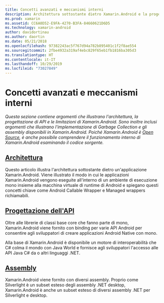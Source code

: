 ```yaml
---
title: Concetti avanzati e meccanismi interni
description: Architettura sottostante dietro Xamarin.Android e la progettazione dell'API.
ms.prod: xamarin
ms.assetid: CC6A0D52-E9FA-4270-B3FA-84660621D6D5
ms.technology: xamarin-android
author: davidortinau
ms.author: daortin
ms.date: 05/21/2018
ms.openlocfilehash: 97382243ac5f767d94a782b895401c1f2f8ae554
ms.sourcegitcommit: 2fbe4932a319af4ebc829f65eb1fb1816ba305d3
ms.translationtype: HT
ms.contentlocale: it-IT
ms.lasthandoff: 10/29/2019
ms.locfileid: "73027849"
---
```

# <a name="advanced-concepts-and-internals"></a>Concetti avanzati e meccanismi interni

_Questa sezione contiene argomenti che illustrano l'architettura, la progettazione di API e le limitazioni di Xamarin.Android. Sono inoltre inclusi argomenti che illustrano l'implementazione di Garbage Collection e gli assembly disponibili in Xamarin.Android. Poiché Xamarin.Android è [Open Source](https://github.com/xamarin/xamarin-android), è anche possibile comprendere il funzionamento interno di Xamarin.Android esaminando il codice sorgente._

## <a name="architectureandroidinternalsarchitecturemd"></a>[Architettura](~/android/internals/architecture.md)

Questo articolo illustra l'architettura sottostante dietro un'applicazione Xamarin.Android. Viene illustrato il modo in cui le applicazioni Xamarin.Android vengono eseguite all'interno di un ambiente di esecuzione mono insieme alla macchina virtuale di runtime di Android e spiegano questi concetti chiave come Android Callable Wrapper e Managed wrappers richiamabili. 

## <a name="api-designandroidinternalsapi-designmd"></a>[Progettazione dell'API](~/android/internals/api-design.md)

Oltre alle librerie di classi base core che fanno parte di mono, Xamarin.Android viene fornito con binding per varie API Android per consentire agli sviluppatori di creare applicazioni Android Native con mono.

Alla base di Xamarin.Android è disponibile un motore di interoperabilità che C# colma il mondo con Java World e fornisce agli sviluppatori l'accesso alle API Java C# da o altri linguaggi .NET.

## <a name="assembliescross-platforminternalsavailable-assembliesmd"></a>[Assembly](~/cross-platform/internals/available-assemblies.md)

Xamarin.Android viene fornito con diversi assembly. Proprio come Silverlight è un subset esteso degli assembly .NET desktop, Xamarin.Android è anche un subset esteso di diversi assembly .NET per Silverlight e desktop. 
